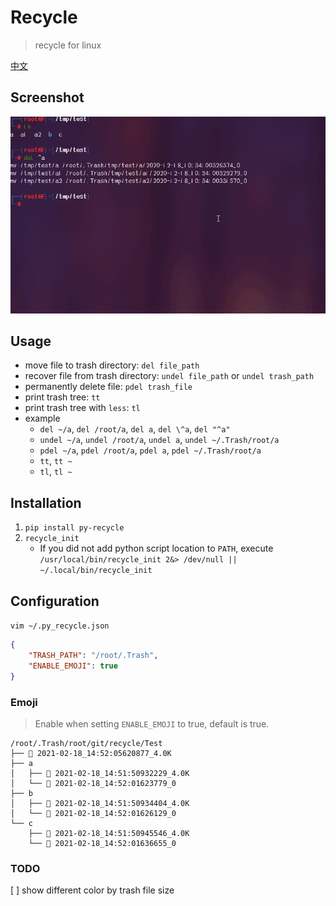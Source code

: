 # Recycle
> recycle for linux

[中文](./README_CN.md)

## Screenshot
![](./example.gif)


## Usage
- move file to trash directory: `del file_path`
- recover file from trash directory: `undel file_path` or `undel trash_path`
- permanently delete file: `pdel trash_file`
- print trash tree: `tt`
- print trash tree with `less`: `tl`
- example
    - `del ~/a`, `del /root/a`, `del a`, `del \^a`, `del "^a"`
    - `undel ~/a`, `undel /root/a`, `undel a`, `undel ~/.Trash/root/a`
    - `pdel ~/a`, `pdel /root/a`, `pdel a`, `pdel ~/.Trash/root/a`
    - `tt`, `tt ~`
    - `tl`, `tl ~`

## Installation
1. `pip install py-recycle`
2. `recycle_init`
    - If you did not add python script location to `PATH`, execute `/usr/local/bin/recycle_init 2&> /dev/null || ~/.local/bin/recycle_init`

## Configuration

`vim ~/.py_recycle.json`

```Json
{
    "TRASH_PATH": "/root/.Trash",
    "ENABLE_EMOJI": true
}   
```
### Emoji

> Enable when setting `ENABLE_EMOJI` to true, default is true.

```
/root/.Trash/root/git/recycle/Test
├── 📁 2021-02-18_14:52:05620877_4.0K
├── a
│   ├── 📁 2021-02-18_14:51:50932229_4.0K
│   └── 📄 2021-02-18_14:52:01623779_0
├── b
│   ├── 📁 2021-02-18_14:51:50934404_4.0K
│   └── 📄 2021-02-18_14:52:01626129_0
└── c
    ├── 📁 2021-02-18_14:51:50945546_4.0K
    └── 📄 2021-02-18_14:52:01636655_0
```

### TODO
[ ] show different color by trash file size
